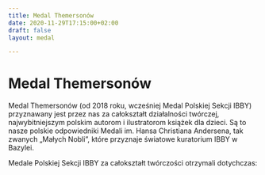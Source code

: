 ```yaml
---
title: Medal Themersonów
date: 2020-11-29T17:15:00+02:00
draft: false
layout: medal

---
```

# Medal Themersonów

Medal Themersonów (od 2018 roku, wcześniej Medal Polskiej Sekcji IBBY) przyznawany jest
przez nas za całokształt działalności twórczej,
najwybitniejszym polskim autorom i ilustratorom książek dla dzieci.
Są to nasze polskie odpowiedniki Medali im. Hansa Christiana Andersena,
tak zwanych „Małych Nobli”, które przyznaje światowe kuratorium IBBY w Bazylei.

Medale Polskiej Sekcji IBBY za całokształt twórczości otrzymali dotychczas:
